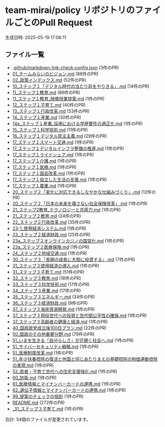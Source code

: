 # team-mirai/policy リポジトリのファイルごとのPull Request

生成日時: 2025-05-19 17:06:11

## ファイル一覧

- [.github/markdown-link-check-config.json](files/.github_markdown-link-check-config.json.md) (3件のPR)
- [01_チームみらいのビジョン.md](files/01_チームみらいのビジョン.md.md) (88件のPR)
- [02_政策インデックス.md](files/02_政策インデックス.md.md) (52件のPR)
- [10_ステップ１「デジタル時代の当たり前をやりきる」.md](files/10_ステップ１「デジタル時代の当たり前をやりきる」.md.md) (14件のPR)
- [11_ステップ１教育.md](files/11_ステップ１教育.md.md) (86件のPR)
- [11_ステップ１教育_映像授業提案.md](files/11_ステップ１教育_映像授業提案.md.md) (1件のPR)
- [12_ステップ１子育て.md](files/12_ステップ１子育て.md.md) (40件のPR)
- [13_ステップ１行政改革.md](files/13_ステップ１行政改革.md.md) (53件のPR)
- [14_ステップ１産業.md](files/14_ステップ１産業.md.md) (30件のPR)
- [14a_ステップ１産業_採用における学歴要件の適正化.md](files/14a_ステップ１産業_採用における学歴要件の適正化.md.md) (1件のPR)
- [15_ステップ１科学技術.md](files/15_ステップ１科学技術.md.md) (11件のPR)
- [16_ステップ１デジタル民主主義.md](files/16_ステップ１デジタル民主主義.md.md) (29件のPR)
- [17_ステップ１スマート交通.md](files/17_ステップ１スマート交通.md.md) (1件のPR)
- [17_ステップ１デジタルインフラ整備の推進.md](files/17_ステップ１デジタルインフラ整備の推進.md.md) (1件のPR)
- [17_ステップ１ライドシェア.md](files/17_ステップ１ライドシェア.md.md) (1件のPR)
- [17_ステップ１介護.md](files/17_ステップ１介護.md.md) (1件のPR)
- [17_ステップ１医療.md](files/17_ステップ１医療.md.md) (1件のPR)
- [17_ステップ１国会改革.md](files/17_ステップ１国会改革.md.md) (1件のPR)
- [17_ステップ１自立した生活の支援.md](files/17_ステップ１自立した生活の支援.md.md) (1件のPR)
- [17_ステップ１農業.md](files/17_ステップ１農業.md.md) (1件のPR)
- [20_ステップ２「変化に対応できるしなやかな仕組みづくり」.md](files/20_ステップ２「変化に対応できるしなやかな仕組みづくり」.md.md) (12件のPR)
- [20_ステップ２「日本の未来を壊さない社会保険改革」.md](files/20_ステップ２「日本の未来を壊さない社会保険改革」.md.md) (1件のPR)
- [21_ステップ2教育_テクノロジーと共感力.md](files/21_ステップ2教育_テクノロジーと共感力.md.md) (1件のPR)
- [21_ステップ２教育.md](files/21_ステップ２教育.md.md) (24件のPR)
- [22_ステップ２行政改革.md](files/22_ステップ２行政改革.md.md) (35件のPR)
- [23-1_使用経済システム.md](files/23-1_使用経済システム.md.md) (1件のPR)
- [23_ステップ２経済財政.md](files/23_ステップ２経済財政.md.md) (25件のPR)
- [23a_ステップ２オンラインカジノの国営化.md](files/23a_ステップ２オンラインカジノの国営化.md.md) (1件のPR)
- [23a_ステップ２医療保険.md](files/23a_ステップ２医療保険.md.md) (1件のPR)
- [24_ステップ２地域交通.md](files/24_ステップ２地域交通.md.md) (1件のPR)
- [30_ステップ３「長期の成長に大胆に投資する」.md](files/30_ステップ３「長期の成長に大胆に投資する」.md.md) (7件のPR)
- [31_ステップ３使用経済の導入.md](files/31_ステップ３使用経済の導入.md.md) (1件のPR)
- [31_ステップ３子育て.md](files/31_ステップ３子育て.md.md) (51件のPR)
- [32_ステップ３教育.md](files/32_ステップ３教育.md.md) (18件のPR)
- [33_ステップ３科学技術.md](files/33_ステップ３科学技術.md.md) (17件のPR)
- [34_ステップ３産業.md](files/34_ステップ３産業.md.md) (17件のPR)
- [35_ステップ３エネルギー.md](files/35_ステップ３エネルギー.md.md) (34件のPR)
- [36_ステップ３経済財政.md](files/36_ステップ３経済財政.md.md) (9件のPR)
- [37_ステップ３海底資源開発.md](files/37_ステップ３海底資源開発.md.md) (1件のPR)
- [37_ステップ３現役世代への投資と世代間公平性の確保.md](files/37_ステップ３現役世代への投資と世代間公平性の確保.md.md) (1件のPR)
- [37_ステップ３高齢者の健康と経済.md](files/37_ステップ３高齢者の健康と経済.md.md) (1件のPR)
- [40_国政政党成立後100日プラン.md](files/40_国政政党成立後100日プラン.md.md) (22件のPR)
- [50_国政のその他重要分野.md](files/50_国政のその他重要分野.md.md) (79件のPR)
- [51_いまを生きる「自分らしさ」が花開く社会へ.md](files/51_いまを生きる「自分らしさ」が花開く社会へ.md.md) (1件のPR)
- [51_サイバーセキュリティ戦略.md](files/51_サイバーセキュリティ戦略.md.md) (1件のPR)
- [51_医療制度改革.md](files/51_医療制度改革.md.md) (1件のPR)
- [51_年少扶養控除の復活と他国と同じあたりまえの基礎控除の物価連動控除の実現.md](files/51_年少扶養控除の復活と他国と同じあたりまえの基礎控除の物価連動控除の実現.md.md) (1件のPR)
- [52_若者・子育て世代への住宅支援強化.md](files/52_若者・子育て世代への住宅支援強化.md.md) (1件のPR)
- [60_防衛.md](files/60_防衛.md.md) (1件のPR)
- [61_医療情報とマイナンバーカードの連携.md](files/61_医療情報とマイナンバーカードの連携.md.md) (1件のPR)
- [62_遺伝子情報とマイナンバーカードの連携.md](files/62_遺伝子情報とマイナンバーカードの連携.md.md) (1件のPR)
- [99_提案のチェックの指針](files/99_提案のチェックの指針.md) (1件のPR)
- [README.md](files/README.md.md) (272件のPR)
- [_31_ステップ３子育て.md](files/_31_ステップ３子育て.md.md) (1件のPR)


合計: 54個のファイルが変更されています。

